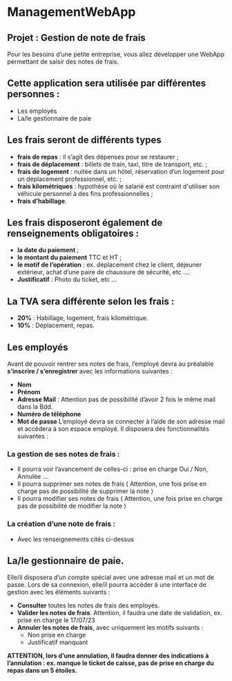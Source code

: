 # ManagementWebApp
## Projet : Gestion de note de frais
Pour les besoins d’une petite entreprise, vous allez développer une WebApp
permettant de saisir des notes de frais.
## Cette application sera utilisée par différentes personnes :
- Les employés
- La/le gestionnaire de paie
## Les frais seront de différents types
- **frais de repas** : il s’agit des dépenses pour se restaurer ;
- **frais de déplacement** : billets de train, taxi, titre de transport, etc. ;
- **frais de logement** : nuitée dans un hôtel, réservation d’un logement pour un
déplacement professionnel, etc. ;
- **frais kilométriques** : hypothèse où le salarié est contraint d'utiliser son véhicule
personnel à des fins professionnelles ;
- **frais d’habillage**.
## Les frais disposeront également de renseignements obligatoires :
- **la date du paiement** ;
- **le montant du paiement** TTC et HT ;
- **le motif de l’opération** : ex. déplacement chez le client, déjeuner extérieur, achat d’une paire de chaussure de sécurité, etc ….
- **Justificatif** : Photo du ticket, etc …
## La TVA sera différente selon les frais :
- **20%** : Habillage, logement, frais kilométrique.
- **10%** : Déplacement, repas.
## Les employés
Avant de pouvoir rentrer ses notes de frais, l’employé devra au préalable **s’inscrire / s’enregistrer** avec les informations suivantes :
- **Nom**
- **Prénom**
- **Adresse Mail** : Attention pas de possibilité d’avoir 2 fois le même mail dans la Bdd.
- **Numéro de téléphone**
- **Mot de passe**
L’employé devra se connecter à l’aide de son adresse mail et accédera à son espace employé. Il disposera des fonctionnalités suivantes :
### La gestion de ses notes de frais :
- Il pourra voir l’avancement de celles-ci : prise en charge Oui / Non, Annulée …
- Il pourra supprimer ses notes de frais ( Attention, une fois prise en charge pas de possibilité de supprimer la note )
- Il pourra modifier ses notes de frais ( Attention, une fois prise en charge pas de possibilité de modifier la note )
### La création d’une note de frais :
- Avec les renseignements cités ci-dessus
## La/le gestionnaire de paie.
Elle/il disposera d’un compte spécial avec une adresse mail et un mot de passe. Lors de sa connexion, elle/il pourra accéder à une interface de gestion avec les éléments suivants :
- **Consulter** toutes les notes de frais des employés.
- **Valider les notes de frais**. Attention, il faudra une date de validation, ex. prise en charge le 17/07/23
- **Annuler les notes de frais**, avec uniquement les motifs suivants :
  + Non prise en charge
  + Justificatif manquant

**ATTENTION, lors d’une annulation, il faudra donner des indications à l’annulation : ex. manque le ticket de caisse, pas de prise en charge du repas dans un 5 étoiles.**
